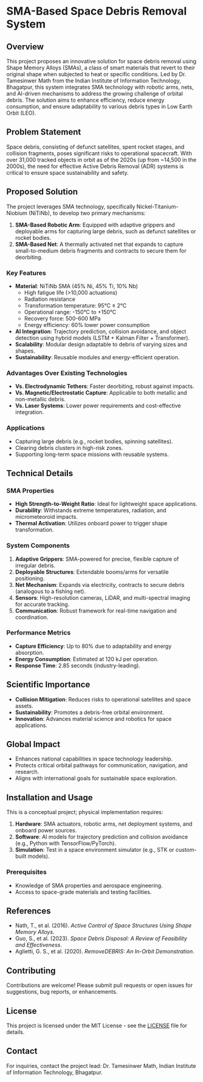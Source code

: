 # SMA-Based Space Debris Removal System

## Overview
This project proposes an innovative solution for space debris removal using Shape Memory Alloys (SMAs), a class of smart materials that revert to their original shape when subjected to heat or specific conditions. Led by Dr. Tamesinwer Math from the Indian Institute of Information Technology, Bhagatpur, this system integrates SMA technology with robotic arms, nets, and AI-driven mechanisms to address the growing challenge of orbital debris. The solution aims to enhance efficiency, reduce energy consumption, and ensure adaptability to various debris types in Low Earth Orbit (LEO).

## Problem Statement
Space debris, consisting of defunct satellites, spent rocket stages, and collision fragments, poses significant risks to operational spacecraft. With over 31,000 tracked objects in orbit as of the 2020s (up from ~14,500 in the 2000s), the need for effective Active Debris Removal (ADR) systems is critical to ensure space sustainability and safety.

## Proposed Solution
The project leverages SMA technology, specifically Nickel-Titanium-Niobium (NiTiNb), to develop two primary mechanisms:
1. **SMA-Based Robotic Arm**: Equipped with adaptive grippers and deployable arms for capturing large debris, such as defunct satellites or rocket bodies.
2. **SMA-Based Net**: A thermally activated net that expands to capture small-to-medium debris fragments and contracts to secure them for deorbiting.

### Key Features
- **Material**: NiTiNb SMA (45% Ni, 45% Ti, 10% Nb)
  - High fatigue life (>10,000 actuations)
  - Radiation resistance
  - Transformation temperature: 95°C ± 2°C
  - Operational range: -150°C to +150°C
  - Recovery force: 500-600 MPa
  - Energy efficiency: 60% lower power consumption
- **AI Integration**: Trajectory prediction, collision avoidance, and object detection using hybrid models (LSTM + Kalman Filter + Transformer).
- **Scalability**: Modular design adaptable to debris of varying sizes and shapes.
- **Sustainability**: Reusable modules and energy-efficient operation.

### Advantages Over Existing Technologies
- **Vs. Electrodynamic Tethers**: Faster deorbiting, robust against impacts.
- **Vs. Magnetic/Electrostatic Capture**: Applicable to both metallic and non-metallic debris.
- **Vs. Laser Systems**: Lower power requirements and cost-effective integration.

### Applications
- Capturing large debris (e.g., rocket bodies, spinning satellites).
- Clearing debris clusters in high-risk zones.
- Supporting long-term space missions with reusable systems.

## Technical Details
### SMA Properties
- **High Strength-to-Weight Ratio**: Ideal for lightweight space applications.
- **Durability**: Withstands extreme temperatures, radiation, and micrometeoroid impacts.
- **Thermal Activation**: Utilizes onboard power to trigger shape transformation.

### System Components
1. **Adaptive Grippers**: SMA-powered for precise, flexible capture of irregular debris.
2. **Deployable Structures**: Extendable booms/arms for versatile positioning.
3. **Net Mechanism**: Expands via electricity, contracts to secure debris (analogous to a fishing net).
4. **Sensors**: High-resolution cameras, LiDAR, and multi-spectral imaging for accurate tracking.
5. **Communication**: Robust framework for real-time navigation and coordination.

### Performance Metrics
- **Capture Efficiency**: Up to 80% due to adaptability and energy absorption.
- **Energy Consumption**: Estimated at 120 kJ per operation.
- **Response Time**: 2.85 seconds (industry-leading).

## Scientific Importance
- **Collision Mitigation**: Reduces risks to operational satellites and space assets.
- **Sustainability**: Promotes a debris-free orbital environment.
- **Innovation**: Advances material science and robotics for space applications.

## Global Impact
- Enhances national capabilities in space technology leadership.
- Protects critical orbital pathways for communication, navigation, and research.
- Aligns with international goals for sustainable space exploration.

## Installation and Usage
This is a conceptual project; physical implementation requires:
1. **Hardware**: SMA actuators, robotic arms, net deployment systems, and onboard power sources.
2. **Software**: AI models for trajectory prediction and collision avoidance (e.g., Python with TensorFlow/PyTorch).
3. **Simulation**: Test in a space environment simulator (e.g., STK or custom-built models).

### Prerequisites
- Knowledge of SMA properties and aerospace engineering.
- Access to space-grade materials and testing facilities.



## References
- Nath, T., et al. (2016). *Active Control of Space Structures Using Shape Memory Alloys*.
- Guo, S., et al. (2023). *Space Debris Disposal: A Review of Feasibility and Effectiveness*.
- Aglietti, G. S., et al. (2020). *RemoveDEBRIS: An In-Orbit Demonstration*.

## Contributing
Contributions are welcome! Please submit pull requests or open issues for suggestions, bug reports, or enhancements.

## License
This project is licensed under the MIT License - see the [LICENSE](LICENSE) file for details.

## Contact
For inquiries, contact the project lead: Dr. Tamesinwer Math, Indian Institute of Information Technology, Bhagatpur.
